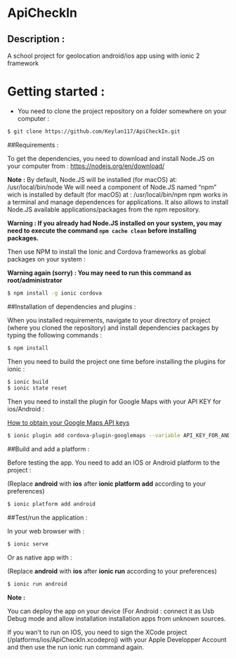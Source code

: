 # ApiCheckIn
## Description :
 A school project for geolocation android/ios app using with ionic 2 framework

# Getting started :

- You need to clone the project repository on a folder somewhere on your computer :
```bash
$ git clone https://github.com/Keylan117/ApiCheckIn.git
```
		
##Requirements : 

To get the dependencies, you need to download and install Node.JS on your computer from : https://nodejs.org/en/download/

**Note :** 
	By default, Node.JS will be installed (for macOS) at: /usr/local/bin/node
	We will need a component of Node.JS named “npm” wich is installed by default (for macOS) at : /usr/local/bin/npm
	npm works in a terminal and manage dependences for applications.
	It also allows to install Node.JS available applications/packages from the npm repository.

**Warning : If you already had Node.JS installed on your system, you may need to execute the command <code>npm cache clean</code> before installing packages.**

Then use NPM to install the Ionic and Cordova frameworks as global packages on your system :

 **Warning again (sorry) : You may need to run this command as root/administrator**
 
```bash
$ npm install -g ionic cordova
```


##Installation of dependencies and plugins :

When you installed requirements, navigate to your directory of project (where you cloned the repository) and install dependencies packages by typing the following commands :

```bash
$ npm install
```

Then you need to build the project one time before installing the plugins for ionic :

```bash
$ ionic build
$ ionic state reset
```
Then you need to install the plugin for Google Maps with your API KEY for ios/Android :

[How to obtain your Google Maps API keys](https://github.com/mapsplugin/cordova-plugin-googlemaps/wiki/Tutorial-for-Mac#4a-obtain-the-google-maps-api-key-for-android)

```bash
$ ionic plugin add cordova-plugin-googlemaps --variable API_KEY_FOR_ANDROID="YOUR_ANDROID_API_KEY_IS_HERE" --variable API_KEY_FOR_IOS="YOUR_IOS_API_KEY_IS_HERE"
```



##Build and add a platform :

Before testing the app. You need to add an IOS or Android platform to the project :

(Replace **android** with **ios** after **ionic platform add** according to your preferences)

```bash
$ ionic platform add android
```


##Test/run the application :

In your web browser with :

```bash
$ ionic serve
```

Or as native app with :

(Replace **android** with **ios** after **ionic run** according to your preferences)

```bash
$ ionic run android
```

**Note :** 
	
  You can deploy the app on your device (For Android : connect it as Usb Debug mode and allow installation installation apps from unknown sources.
	
  If you wan't to run on IOS, you need to sign the XCode project (/platforms/ios/ApiCheckIn.xcodeproj) with your Apple Developper Account and then use the run ionic run command again.

